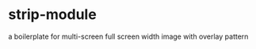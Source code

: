strip-module
============

a boilerplate for multi-screen full screen width image with overlay pattern
